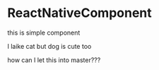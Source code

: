 # ReactNativeComponent
this is simple component

I laike cat but dog is cute too

how can I let this into master???
